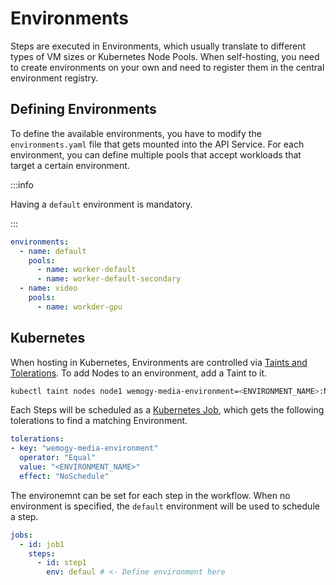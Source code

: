 # Environments

Steps are executed in Environments, which usually translate to different types of VM sizes or Kubernetes Node Pools. When self-hosting, you need to create environments on your own and need to register them in the central environment registry.

## Defining Environments

To define the available environments, you have to modify the `environments.yaml` file that gets mounted into the API Service. For each environment, you can define multiple pools that accept workloads that target a certain environment.

:::info

Having a `default` environment is mandatory.

:::

```yaml title="environments.yaml"
environments:
  - name: default
    pools:
      - name: worker-default
      - name: worker-default-secondary
  - name: video
    pools:
      - name: workder-gpu
```

## Kubernetes

When hosting in Kubernetes, Environments are controlled via [Taints and Tolerations](https://kubernetes.io/docs/concepts/scheduling-eviction/taint-and-toleration/). To add Nodes to an environment, add a Taint to it.

```bash
kubectl taint nodes node1 wemogy-media-environment=<ENVIRONMENT_NAME>:NoSchedule
```

Each Steps will be scheduled as a [Kubernetes Job](https://kubernetes.io/docs/concepts/workloads/controllers/job/), which gets the following tolerations to find a matching Environment.

```yaml
tolerations:
- key: "wemogy-media-environment"
  operator: "Equal"
  value: "<ENVIRONMENT_NAME>"
  effect: "NoSchedule"
```

The environemnt can be set for each step in the workflow. When no environment is specified, the `default` environment will be used to schedule a step.

```yaml
jobs:
  - id: job1
    steps:
      - id: step1
        env: defaul # <- Define environment here
```
